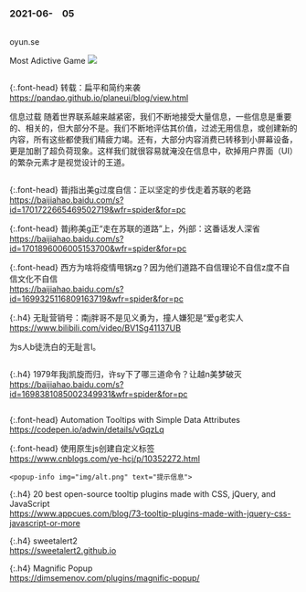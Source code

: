 ### 2021-06-　05
```tip
```
oyun.se

Most Adictive Game
![](https://s0.2mdn.net/simgad/5555578739379721561)
```note
```

{:.font-head}
转载：扁平和简约来袭
<br>[
https://pandao.github.io/planeui/blog/view.html
](
https://pandao.github.io/planeui/blog/view.html
)

信息过载
随着世界联系越来越紧密，我们不断地接受大量信息，一些信息是重要的、相关的，但大部分不是。我们不断地评估其价值，过滤无用信息，或创建新的内容，所有这些都使我们精疲力竭。还有，大部分内容消费已转移到小屏幕设备，更是加剧了超负荷现象。这样我们就很容易就淹没在信息中，砍掉用户界面（UI）的繁杂元素才是视觉设计的王道。
```note
```

{:.font-head}
普j指出美g过度自信：正以坚定的步伐走着苏联的老路
<br>[
https://baijiahao.baidu.com/s?id=1701722665469502719&wfr=spider&for=pc
](
https://baijiahao.baidu.com/s?id=1701722665469502719&wfr=spider&for=pc
)

{:.font-head}
普j称美g正“走在苏联的道路”上，外j部：这番话发人深省
<br>[
https://baijiahao.baidu.com/s?id=1701896006005153700&wfr=spider&for=pc
](
https://baijiahao.baidu.com/s?id=1701896006005153700&wfr=spider&for=pc
)

{:.font-head}
西方为啥将疫情甩锅zg？因为他们道路不自信理论不自信z度不自信文化不自信
<br>[
https://baijiahao.baidu.com/s?id=1699325116809163719&wfr=spider&for=pc
](
https://baijiahao.baidu.com/s?id=1699325116809163719&wfr=spider&for=pc
)

{:.h4}
无耻营销号：南j胖哥不是见义勇为，撞人嫌犯是“爱g老实人
<br>[
https://www.bilibili.com/video/BV1Sg41137UB
](
https://www.bilibili.com/video/BV1Sg41137UB
)

为s人b徒洗白的无耻言l。

```tip
```

{:.h4}
1979年我j凯旋而归，许sy下了哪三道命令？让越n美梦破灭
<br>[
https://baijiahao.baidu.com/s?id=1698381085002349931&wfr=spider&for=pc
](
https://baijiahao.baidu.com/s?id=1698381085002349931&wfr=spider&for=pc
)
```note
```

{:.font-head}
Automation Tooltips with Simple Data Attributes
<br>[
https://codepen.io/adwin/details/vGqzLq
](
https://codepen.io/adwin/details/vGqzLq
)

{:.font-head}
使用原生js创建自定义标签
<br>[
https://www.cnblogs.com/ye-hcj/p/10352272.html
](
https://www.cnblogs.com/ye-hcj/p/10352272.html
)
```tip
<popup-info img="img/alt.png" text="提示信息">
```

{:.h4}
20 best open-source tooltip plugins made with CSS, jQuery, and JavaScript
<br>[
https://www.appcues.com/blog/73-tooltip-plugins-made-with-jquery-css-javascript-or-more
](
https://www.appcues.com/blog/73-tooltip-plugins-made-with-jquery-css-javascript-or-more
)

{:.h4}
sweetalert2
<br>[
https://sweetalert2.github.io
](
https://sweetalert2.github.io
)

{:.h4}
Magnific Popup
<br>[
https://dimsemenov.com/plugins/magnific-popup/
](
https://dimsemenov.com/plugins/magnific-popup/
)
